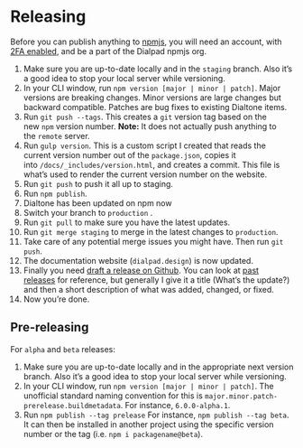# Releasing

Before you can publish anything to [npmjs](https://npmjs.com), you will need an account, with [2FA enabled](https://docs.npmjs.com/configuring-two-factor-authentication), and be a part of the Dialpad npmjs org.

1. Make sure you are up-to-date locally and in the `staging` branch. Also it’s a good idea to stop your local server while versioning.
2. In your CLI window, run `npm version [major | minor | patch]`. Major versions are breaking changes. Minor versions are large changes but backward compatible. Patches are bug fixes to existing Dialtone items.
3. Run `git push --tags`. This creates a `git` version tag based on the new `npm` version number. **Note:** It does not actually push anything to the `remote` server.
4. Run `gulp version`. This is a custom script I created that reads the current version number out of the `package.json`, copies it into `/docs/_includes/version.html`, and creates a commit. This file is what’s used to render the current version number on the website.
5. Run `git push` to push it all up to staging.
6. Run `npm publish`.
7. Dialtone has been updated on npm now
8. Switch your branch to `production` .
9. Run `git pull` to make sure you have the latest updates.
10. Run `git merge staging` to merge in the latest changes to `production`.
11. Take care of any potential merge issues you might have. Then run `git push`.
12. The documentation website (`dialpad.design`) is now updated.
13. Finally you need [draft a release on Github](https://github.com/dialpad/dialtone/releases/new). You can look at [past releases](https://github.com/dialpad/dialtone/releases/tag/v5.13.0) for reference, but generally I give it a title (What’s the update?) and then a short description of what was added, changed, or fixed.
14. Now you’re done.

## Pre-releasing

For `alpha` and `beta` releases:

1. Make sure you are up-to-date locally and in the appropriate next version branch. Also it’s a good idea to stop your local server while versioning.
2. In your CLI window, run `npm version [major | minor | patch]`. The unofficial standard naming convention for this is `major.minor.patch-prerelease.buildmetadata`. For instance, `6.0.0-alpha.1`.
3. Run `npm publish --tag prelease` For instance, `npm publish --tag beta`. It can then be installed in another project using the specific version number or the tag (i.e. `npm i packagename@beta`).
